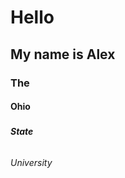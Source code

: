 # <h1> Hello 
## <h2> My name is Alex
### <h3> The
#### <h4>  Ohio 
##### <h5>  State
###### <h6>  University
